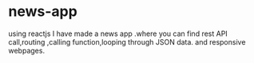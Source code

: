 # news-app
using reactjs  I have made a news app .where you can find rest API call,routing ,calling function,looping through JSON data. and responsive webpages.
